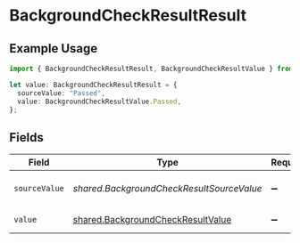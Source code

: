 # BackgroundCheckResultResult

## Example Usage

```typescript
import { BackgroundCheckResultResult, BackgroundCheckResultValue } from "@stackone/stackone-client-ts/sdk/models/shared";

let value: BackgroundCheckResultResult = {
  sourceValue: "Passed",
  value: BackgroundCheckResultValue.Passed,
};
```

## Fields

| Field                                                                                         | Type                                                                                          | Required                                                                                      | Description                                                                                   | Example                                                                                       |
| --------------------------------------------------------------------------------------------- | --------------------------------------------------------------------------------------------- | --------------------------------------------------------------------------------------------- | --------------------------------------------------------------------------------------------- | --------------------------------------------------------------------------------------------- |
| `sourceValue`                                                                                 | *shared.BackgroundCheckResultSourceValue*                                                     | :heavy_minus_sign:                                                                            | The source value of the test result.                                                          | Passed                                                                                        |
| `value`                                                                                       | [shared.BackgroundCheckResultValue](../../../sdk/models/shared/backgroundcheckresultvalue.md) | :heavy_minus_sign:                                                                            | The result of the test.                                                                       | passed                                                                                        |
